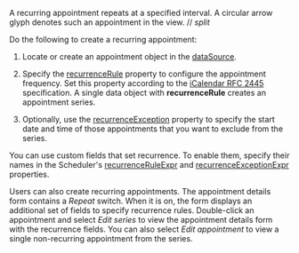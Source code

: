 A recurring appointment repeats at a specified interval. A circular arrow glyph denotes such an appointment in the view.
// _split_

Do the following to create a recurring appointment:

1. Locate or create an appointment object in the [dataSource](/Documentation/ApiReference/UI_Components/dxScheduler/Configuration/#dataSource). 

2. Specify the [recurrenceRule](/Documentation/ApiReference/UI_Components/dxScheduler/Interfaces/dxSchedulerAppointment/#recurrenceRule) property to configure the appointment frequency. Set this property according to the <a href="https://datatracker.ietf.org/doc/html/rfc2445#section-4.3.10" target="_blank">iCalendar RFC 2445</a> specification. A single data object with **recurrenceRule** creates an appointment series.

1. Optionally, use the [recurrenceException](/Documentation/ApiReference/UI_Components/dxScheduler/Interfaces/dxSchedulerAppointment/#recurrenceException) property to specify the start date and time of those appointments that you want to exclude from the series.

You can use custom fields that set recurrence. To enable them, specify their names in the Scheduler's [recurrenceRuleExpr](/Documentation/ApiReference/UI_Components/dxScheduler/Configuration/#recurrenceRuleExpr) and [recurrenceExceptionExpr](/Documentation/ApiReference/UI_Components/dxScheduler/Configuration/#recurrenceExceptionExpr) properties.

Users can also create recurring appointments. The appointment details form contains a *Repeat* switch. When it is on, the form displays an additional set of fields to specify recurrence rules. Double-click an appointment and select *Edit series* to view the appointment details form with the recurrence fields. You can also select *Edit appointment* to view a single non-recurring appointment from the series.
